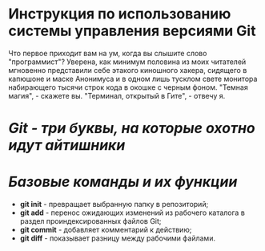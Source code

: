 # Инструкция по использованию системы управления версиями Git

Что первое приходит вам на ум, когда вы слышите слово "программист"? Уверена, как минимум половина из моих читателей мгновенно представили себе этакого киношного хакера, сидящего в капюшоне и маске Анонимуса и в одном лишь тусклом свете монитора набирающего тысячи строк кода в окошке с черным фоном. "Темная магия", - скажете вы. "Терминал, открытый в Гите", - отвечу я. 

# *Git - три буквы, на которые охотно идут айтишники* 



# *Базовые команды и их функции* 

* **git init** - превращает выбранную папку в репозиторий;
* **git add** - перенос ожидающих изменений из рабочего каталога в раздел проиндексированных файлов Git;
* **git commit** - добавляет комментарий к действию;
* **git diff** - показывает разницу между рабочими файлами.